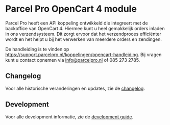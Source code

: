 # Parcel Pro OpenCart 4 module

Parcel Pro heeft een API koppeling ontwikkeld die integreert met de backoffice van OpenCart 4.
Hiermee kunt u heel gemakkelijk orders inladen in ons verzendsysteem.
Dit zorgt ervoor dat het verzendproces efficiënter wordt en het helpt u bij het verwerken van meerdere orders en zendingen.

De handleiding is te vinden op https://support.parcelpro.nl/koppelingen/opencart-handleiding.
Bij vragen kunt u contact opnemen via [info@parcelpro.nl](mailto:info@parcelpro.nl) of 085 273 2785.

## Changelog

Voor alle historische veranderingen en updates, zie de [changelog](CHANGELOG.md).

## Development

Voor alle development informatie, zie de [development guide](DEVELOPMENT.md).
